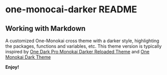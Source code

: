 # one-monocai-darker README

## Working with Markdown

A customized One-Monokai cross theme with a darker style, highlighting the packages, functions and variables, etc.
This theme version is typically inspired by [One Dark Pro Monokai Darker Reloaded Theme](https://github.com/mxthevs/one-dark-pro-monokai-darker-reloaded) and [One Monokai Dark Theme](https://github.com/tgreen7/vscode-one-monokai.git)

**Enjoy!**
